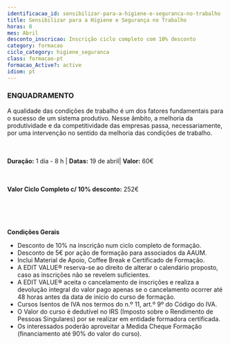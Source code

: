 ```yaml
---
identificacao_id: sensibilizar-para-a-higiene-e-seguranca-no-trabalho
title: Sensibilizar para a Higiene e Segurança no Trabalho
horas: 8
mes: Abril
desconto_inscricao: Inscrição ciclo completo com 10% desconto
category: formacao
ciclo_category: higiene_seguranca
class: formacao-pt
formacao_Active?: active
idiom: pt
---
```


### **ENQUADRAMENTO**
A qualidade das condições de trabalho é um dos fatores fundamentais para o sucesso de um sistema produtivo. Nesse âmbito, a melhoria da produtividade e da competitividade das empresas passa, necessariamente, por uma intervenção no sentido da melhoria das condições de trabalho.<br><br><br>

**Duração:** 1 dia - 8 h | **Datas:** 19 de abril| **Valor:** 60€<br><br><br>

**Valor Ciclo Completo c/ 10% desconto:** 252€<br><br><br><br><br>

**Condições Gerais**

+ Desconto de 10% na inscrição num ciclo completo de formação.
+ Desconto de 5€ por ação de formação para associados da AAUM.
+ Inclui Material de Apoio, Coffee Break e Certificado de Formação.
+ A EDIT VALUE® reserva-se ao direito de alterar o calendário proposto, caso as inscrições não se revelem suficientes.
+ A EDIT VALUE® aceita o cancelamento de inscrições e realiza a devolução integral do valor pago apenas se o cancelamento ocorrer até 48 horas antes da data de início do curso de formação.
+ Cursos Isentos de IVA nos termos do n.º 11, art.º 9º do Código do IVA.
+ O Valor do curso é dedutível no IRS (Imposto sobre o Rendimento de Pessoas Singulares) por se realizar em entidade formadora certificada.
+ Os interessados poderão aproveitar a Medida Cheque Formação (financiamento até 90% do valor do curso).